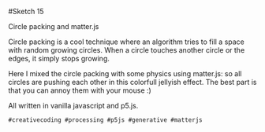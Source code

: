 #Sketch 15

Circle packing and matter.js

Circle packing is a cool technique where an algorithm tries to fill a space with random growing circles.
When a circle touches another circle or the edges, it simply stops growing.

Here I mixed the circle packing with some physics using matter.js: so all circles are pushing each other in this colorfull jellyish effect.
The best part is that you can annoy them with your mouse :)

All written in vanilla javascript and p5.js.

`#creativecoding #processing #p5js #generative #matterjs`